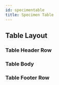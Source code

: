 ```yaml
---
id: specimentable
title: Specimen Table
---
```


## Table Layout

### Table Header Row

### Table Body

### Table Footer Row
